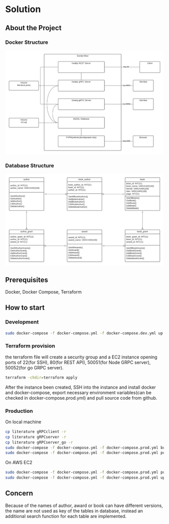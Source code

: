 # Solution

## About the Project
### Docker Structure
![Structure Screen Shot][docker-diagram]

### Database Structure
![Database Screen Shot][database-diagram]

## Prerequisites

Docker, Docker Compose, Terraform

## How to start

### Development

   ```sh
   sudo docker-compose -f docker-compose.yml -f docker-compose.dev.yml up

   ```

### Terraform provision
the terraform file will create a security group and a EC2 instance opening ports of 22(for SSH), 80(for REST API), 50051(for Node GRPC server), 50052(for go GRPC server).

   ```sh
   terraform -chdir=terraform apply
   ```
After the instance been created, SSH into the instance and install docker and docker-compose, export necessary environment variables(can be checked in docker-compose.prod.yml) and pull source code from github.

### Production

On local machine
   ```sh
   cp literature gRPCclient -r
   cp literature gRPCserver -r
   cp literature gRPCserver_go -r
   sudo docker-compose -f docker-compose.yml -f docker-compose.prod.yml build
   sudo docker-compose -f docker-compose.yml -f docker-compose.prod.yml push
   ```

On AWS EC2

   ```sh
   sudo docker-compose -f docker-compose.yml -f docker-compose.prod.yml pull
   sudo docker-compose -f docker-compose.yml -f docker-compose.prod.yml up
   ```

## Concern

Because of the names of author, award or book can have different versions, the name are not used as key of the tables in database, instead an additional search function for each table are implemented.










[docker-diagram]: docker.png
[database-diagram]: database.png